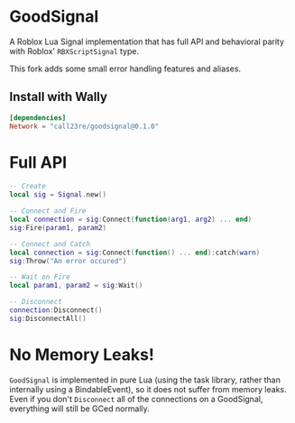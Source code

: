 # GoodSignal
A Roblox Lua Signal implementation that has full API and behavioral parity with Roblox' `RBXScriptSignal` type.

This fork adds some small error handling features and aliases.

## Install with Wally
```toml
[dependencies]
Network = "call23re/goodsignal@0.1.0"
```

# Full API

```lua
-- Create
local sig = Signal.new()

-- Connect and Fire
local connection = sig:Connect(function(arg1, arg2) ... end)
sig:Fire(param1, param2)

-- Connect and Catch
local connection = sig:Connect(function() ... end):catch(warn)
sig:Throw("An error occured")

-- Wait on Fire
local param1, param2 = sig:Wait()

-- Disconnect
connection:Disconnect()
sig:DisconnectAll()
```
# No Memory Leaks!
`GoodSignal` is implemented in pure Lua (using the task library, rather than internally using a BindableEvent), so it does not suffer from memory leaks. Even if you don't `Disconnect` all of the connections on a GoodSignal, everything will still be GCed normally.
